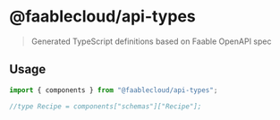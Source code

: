 # @faablecloud/api-types

> Generated TypeScript definitions based on Faable OpenAPI spec

## Usage

```ts
import { components } from "@faablecloud/api-types";

//type Recipe = components["schemas"]["Recipe"];
```
